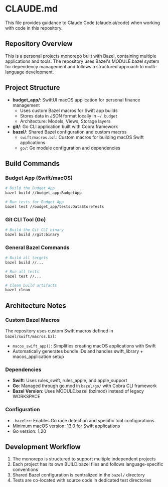 # CLAUDE.md

This file provides guidance to Claude Code (claude.ai/code) when working with code in this repository.

## Repository Overview

This is a personal projects monorepo built with Bazel, containing multiple applications and tools. The repository uses Bazel's MODULE.bazel system for dependency management and follows a structured approach to multi-language development.

## Project Structure

- **budget_app/**: SwiftUI macOS application for personal finance management
  - Uses custom Bazel macros for Swift app builds
  - Stores data in JSON format locally in `~/.budget`
  - Architecture: Models, Views, Storage layers
- **git/**: Go CLI application built with Cobra framework
- **bazel/**: Shared Bazel configuration and custom macros
  - `swift/macros.bzl`: Custom macros for building macOS Swift applications
  - `go/`: Go module configuration and dependencies

## Build Commands

### Budget App (Swift/macOS)
```bash
# Build the Budget App
bazel build //budget_app:BudgetApp

# Run tests for Budget App
bazel test //budget_app/tests:DataStoreTests
```

### Git CLI Tool (Go)
```bash
# Build the Git CLI binary
bazel build //git:binary
```

### General Bazel Commands
```bash
# Build all targets
bazel build //...

# Run all tests
bazel test //...

# Clean build artifacts
bazel clean
```

## Architecture Notes

### Custom Bazel Macros
The repository uses custom Swift macros defined in `bazel/swift/macros.bzl`:
- `macos_swift_app()`: Simplifies creating macOS applications with Swift
- Automatically generates bundle IDs and handles swift_library + macos_application setup

### Dependencies
- **Swift**: Uses rules_swift, rules_apple, and apple_support
- **Go**: Managed through go.mod in `bazel/go/` with Cobra CLI framework
- **Bazel Version**: Uses MODULE.bazel (bzlmod) instead of legacy WORKSPACE

### Configuration
- `.bazelrc`: Enables Go race detection and specific tool configurations
- Minimum macOS version: 13.0 for Swift applications
- Go version: 1.20

## Development Workflow

1. The monorepo is structured to support multiple independent projects
2. Each project has its own BUILD.bazel files and follows language-specific conventions
3. Shared Bazel configuration is centralized in the `bazel/` directory
4. Tests are co-located with source code in dedicated test directories